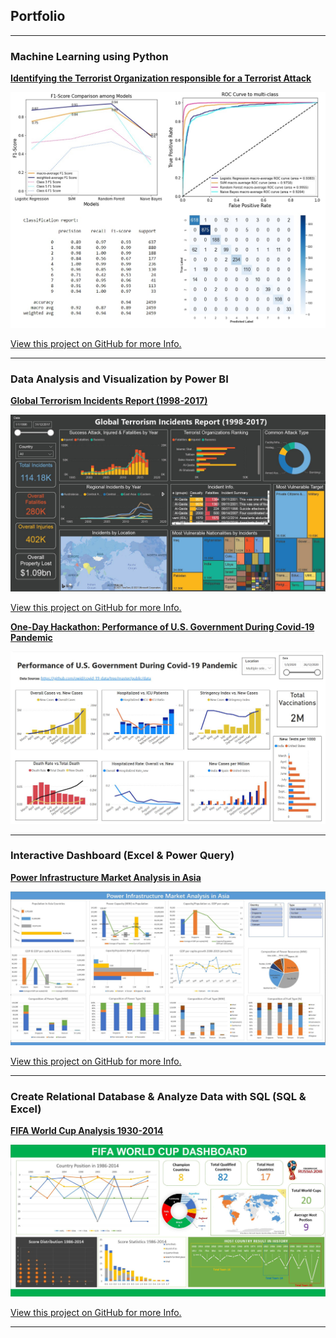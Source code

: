 ## Portfolio

---

### Machine Learning using Python

**[Identifying the Terrorist Organization responsible for a Terrorist Attack](/pdf/Machine_Learning_using_Python.pdf)**

<img src="images/ML_Py.jpg?raw=true"/>

[View this project on GitHub for more Info.](https://github.com/CarlosLizheming/Portfolio_Projects/tree/main/Machine%20Learning%20using%20Python)

---

### Data Analysis and Visualization by Power BI

**[Global Terrorism Incidents Report (1998-2017)](https://drive.google.com/file/d/1RWXfvcnvZM5i_BA87ytyQ8pkvezqRhYr/view?usp=sharing)**

<img src="images/Terror_Overview.jpg?raw=true"/>

[View this project on GitHub for more Info.](https://github.com/CarlosLizheming/Portfolio_Projects/tree/main/Data%20Analysis%20and%20Visualization%20by%20Power%20BI)



**[One-Day Hackathon: Performance of U.S. Government During Covid-19 Pandemic](/attachment/Hackathon_US_Covid.pbix)**

<img src="images/US_Covid_19.jpg?raw=true"/>

---

### Interactive Dashboard (Excel & Power Query)  

**[Power Infrastructure Market Analysis in Asia](/pdf/Interactive_Dashboard_Excel_Power_Query.pdf)**

<img src="images/PowerInfra_Dashboard.jpg?raw=true"/>

[View this project on GitHub for more Info.](https://github.com/CarlosLizheming/Portfolio_Projects/tree/main/Interactive%20Dashboard%20(Excel%20%26%20Power%20Query))

---

### Create Relational Database & Analyze Data with SQL  (SQL & Excel)

**[FIFA World Cup Analysis 1930-2014](/pdf/Create_Relational_Database_and_Analyze_Data_with_SQL.pdf)**

<img src="images/FIFA_World_Cup_Dashboard.jpg?raw=true"/>

[View this project on GitHub for more Info.](https://github.com/CarlosLizheming/Portfolio_Projects/tree/main/Create%20Relational%20Database%20%26%20Analyze%20Data%20with%20SQL%20(SQL%20%26%20Excel))

---
<!-- Remove above link if you don't want to attibute -->
